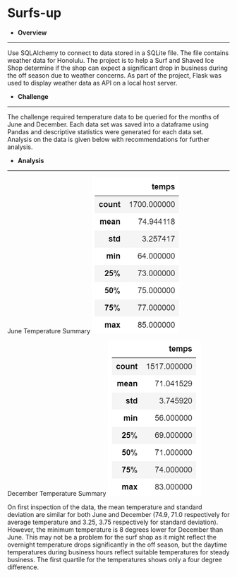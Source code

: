 # Surfs-up

* **Overview**
---
Use SQLAlchemy to connect to data stored in a SQLite file.  The file contains weather data for Honolulu.  The project is to help a Surf and Shaved Ice Shop determine if the shop can expect a significant drop in business during the off season due to weather concerns.  As part of the project, Flask was used to display weather data as API on a local host server.

* **Challenge**
---
The challenge required temperature data to be queried for the months of June and December.  Each data set was saved into a dataframe using Pandas and descriptive statistics were generated for each data set.  Analysis on the data is given below with recommendations for further analysis.

* **Analysis**
---
June Temperature Summary
![June Temp Stats](https://github.com/mauricio4337/Surfs-up/blob/master/June_Temps.png)


December Temperature Summary
![December Temp Stats](https://github.com/mauricio4337/Surfs-up/blob/master/December_Temps.png)

On first inspection of the data, the mean temperature and standard deviation are similar for both June and December (74.9, 71.0 respectively for average temperature and 3.25, 3.75 respectively for standard deviation).  However, the minimum temperature is 8 degrees lower for December than June.  This may not be a problem for the surf shop as it might reflect the overnight temperature drops significantly in the off season, but the daytime temperatures during business hours reflect suitable temperatures for steady business.  The first quartile for the temperatures shows only a four degree difference.
